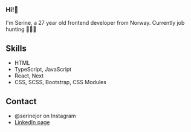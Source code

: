 ### Hi!👋
I'm Serine, a 27 year old frontend developer from Norway. Currently job hunting 👨🏽‍💻

## Skills
-   HTML
-   TypeScript, JavaScript
-   React, Next
-   CSS, SCSS, Bootstrap, CSS Modules

## Contact
- @serinejor on Instagram
- [LinkedIn page](https://www.linkedin.com/in/serine-jorgensen-0742581b5/)


<!--
**SerineMarie/SerineMarie** is a ✨ _special_ ✨ repository because its `README.md` (this file) appears on your GitHub profile.

Here are some ideas to get you started:

- 🔭 I’m currently working on ...
- 🌱 I’m currently learning ...
- 👯 I’m looking to collaborate on ...
- 🤔 I’m looking for help with ...
- 💬 Ask me about ...
- 📫 How to reach me: ...
- 😄 Pronouns: ...
- ⚡ Fun fact: ...
-->
